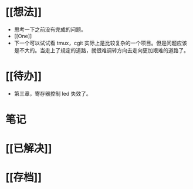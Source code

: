 # [[想法]]
- 思考一下之前没有完成的问题。
- [[One]]
- 下一个可以试试看 tmux，cgit 实际上是比较复杂的一个项目。但是问题应该是不大的。当走上了规定的道路，就很难调转方向去走向更加艰难的道路了。

# [[待办]]
- 第三章，寄存器控制 led 失效了。

# 笔记

# [[已解决]]

# [[存档]]